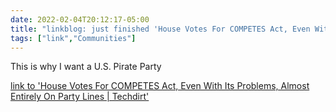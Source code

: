 ```yaml
---
date: 2022-02-04T20:12:17-05:00
title: "linkblog: just finished 'House Votes For COMPETES Act, Even With Its Problems, Almost Entirely On Party Lines | Techdirt'"
tags: ["link","Communities"]
---
```

This is why I want a U.S. Pirate Party
 
[link to 'House Votes For COMPETES Act, Even With Its Problems, Almost Entirely On Party Lines | Techdirt'](https://www.techdirt.com/articles/20220204/14101348417/house-votes-competes-act-even-with-problems-almost-entirely-party-lines.shtml)
